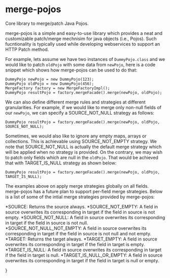 # merge-pojos

Core library to merge/patch Java Pojos.


merge-pojos is a simple and easy-to-use library which provides a neat and customizable patch/merge mechnisim for java objects (i.e., Pojos). Such fucntionality is typically used while developing webservices to support an HTTP Patch method.

For example, lets assume we have two instances of `DummyPojo.class` and we would like to patch `oldPojo` with some data from `newPojo`, here is a code snippet which shows how merge-pojos can be used to do that:

```
DummyPojo newPojo = new DummyPojo(123);
DummyPojo oldPojo = new DummyPojo(456);
MergeFactory factory = new MergeFactoryImpl();
DummyPojo resultPojo = factory.mergeFacade().merge(newPojo, oldPojo);
```

We can also define different merge rules and strategies at different granularities. For example, if we would like to merge only non-null fields of our `newPojo`, we can specify a SOURCE_NOT_NULL strategy as follows:
```
DummyPojo resultPojo = factory.mergeFacade().merge(newPojo, oldPojo, SOURCE_NOT_NULL);
```
Sometimes, we would also like to ignore any empty maps, arrays or collections. This is achievable using SOURCE_NOT_EMPTY strategy. We note that SOURCE_NOT_NULL is actually the default merge strategy which will be applied when no strategy is provided. On the contrary, we may wish to patch only fields which are null in the `oldPojo`. That would be achieved that with TARGET_IS_NULL strategy as shown below:
```
DummyPojo resultPojo = factory.mergeFacade().merge(newPojo, oldPojo, TARGET_IS_NULL);
```

The examples above on apply merge strategies globally on all fields. merge-pojos has a future plan to support per-field merge strategies. Below is a list of some of the intial merge strategies provided by merge-pojos:

*SOURCE: Returns the source always.
*SOURCE_NOT_EMPTY: A field in source overwrites its corresponding in target if the field in source is not empty.
*SOURCE_NOT_NULL: A field in source overwrites its corresponding in target if the field in source is not null.
*SOURCE_NOT_NULL_NOT_EMPTY: A field in source overwrites its corresponding in target if the field in source is not null and not empty.
*TARGET: Returns the target always.
*TARGET_EMPTY: A field in source overwrites its corresponding in target if the field in target is empty.
*TARGET_IS_NULL:  A field in source overwrites its corresponding in target if the field in target is null.
*TARGET_IS_NULL_OR_EMPTY: A field in source overwrites its corresponding in target if the field in target is  null or empty.


}

